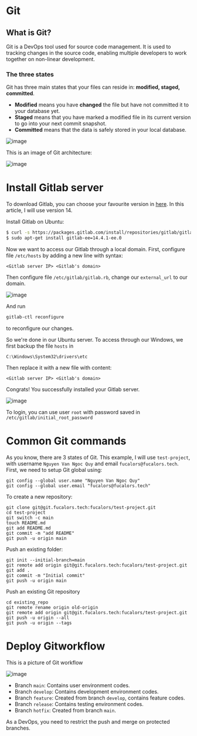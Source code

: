 # Git
## What is Git? 
Git is a DevOps tool used for source code management. It is used to tracking changes in the source code, enabling multiple developers to work together on non-linear development. 

### The three states
Git has three main states that your files can reside in: **modified, staged, committed**. 

- **Modified** means you have **changed** the file but have not committed it to your database yet.
- **Staged** means that you have marked a modified file in its current version to go into your next commit snapshot.
- **Committed** means that the data is safely stored in your local database.

![image](https://github.com/user-attachments/assets/a81759cd-293f-4568-b186-71d1f9fb78d7)

This is an image of Git architecture: 

![image](https://github.com/user-attachments/assets/267dae51-a8da-4842-82fd-bcd202d8bed8)

# Install Gitlab server

To download Gitlab, you can choose your favourite version in [here](https://packages.gitlab.com/gitlab/gitlab-ee). In this article, I will use version 14. 

Install Gitlab on Ubuntu: 

```bash
$ curl -s https://packages.gitlab.com/install/repositories/gitlab/gitlab-ee/script.deb.sh | sudo bash
$ sudo apt-get install gitlab-ee=14.4.1-ee.0
```

Now we want to access our Gitlab through a local domain. First, configure file `/etc/hosts` by adding a new line with syntax: 

```
<Gitlab server IP> <Gitlab's domain> 
```

Then configure file `/etc/gitlab/gitlab.rb`, change our `external_url` to our domain. 

![image](https://github.com/user-attachments/assets/f37fc630-5a06-48c5-8433-49efe011cf61)

And run 

```bash
gitlab-ctl reconfigure
```

to reconfigure our changes. 

So we're done in our Ubuntu server. To access through our Windows, we first backup the file `hosts` in 

```
C:\Windows\System32\drivers\etc
```

Then replace it with a new file with content:

```
<Gitlab server IP> <Gitlab's domain> 
```

Congrats! You successfully installed your Gitlab server.

![image](https://github.com/user-attachments/assets/fc29be32-cec4-4170-9c41-2d0025c76de6)

To login, you can use user `root` with password saved in 
`/etc/gitlab/initial_root_password`

# Common Git commands

As you know, there are 3 states of Git. This example, I will use `test-project`, with username `Nguyen Van Ngoc Quy` and email `fucalors@fucalors.tech`. 
First, we need to setup Git global using: 

```
git config --global user.name "Nguyen Van Ngoc Quy"
git config --global user.email "fucalors@fucalors.tech"
```

To create a new repository: 

```
git clone git@git.fucalors.tech:fucalors/test-project.git
cd test-project
git switch -c main
touch README.md
git add README.md
git commit -m "add README"
git push -u origin main
```

Push an existing folder: 

```cd existing_folder
git init --initial-branch=main
git remote add origin git@git.fucalors.tech:fucalors/test-project.git
git add .
git commit -m "Initial commit"
git push -u origin main
```

Push an existing Git repository

```
cd existing_repo
git remote rename origin old-origin
git remote add origin git@git.fucalors.tech:fucalors/test-project.git
git push -u origin --all
git push -u origin --tags
```

# Deploy Gitworkflow
This is a picture of Git workflow

![image](https://github.com/user-attachments/assets/792c7d04-c4a8-4b1a-be04-9f338f339175)

- Branch `main`: Contains user environment codes. 
- Branch `develop`: Contains development environment codes. 
- Branch `feature`: Created from branch `develop`, contains feature codes. 
- Branch `release`: Contains testing environment codes. 
- Branch `hotfix`: Created from branch `main`. 

As a DevOps, you need to restrict the push and merge on protected branches. 

